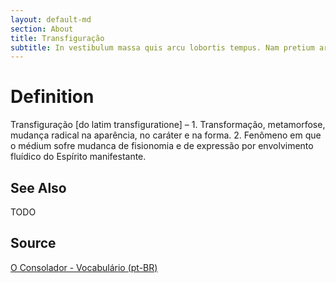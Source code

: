 ```yaml
---
layout: default-md
section: About
title: Transfiguração
subtitle: In vestibulum massa quis arcu lobortis tempus. Nam pretium arcu in odio vulputate luctus.
---
```


# Definition
Transfiguração [do latim transfiguratione] – 1. Transformação, metamorfose, mudança radical na aparência, no caráter e na forma. 2. Fenômeno em que o médium sofre mudanca de fisionomia e de expressão por envolvimento fluídico do Espírito manifestante.
 
## See Also
TODO

## Source
[O Consolador - Vocabulário (pt-BR)](http://www.oconsolador.com.br/linkfixo/vocabulario/principal.html)
